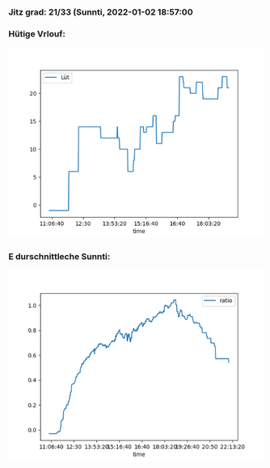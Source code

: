 ### Jitz grad: 21/33 (Sunnti, 2022-01-02 18:57:00

### Hütige Vrlouf:
![Graph](Today.png)

### E durschnittleche Sunnti:
![Graph](Sunnti.png)